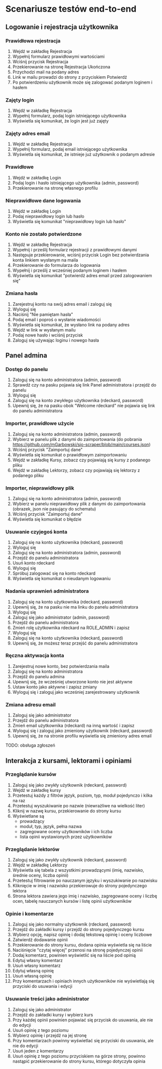 # Scenariusze testów end-to-end

## Logowanie i rejestracja użytkownika

### Prawidłowa rejestracja
1. Wejdź w zakładkę Rejestracja
2. Wypełnij formularz prawidłowymi wartościami
3. Wciśnij przycisk Rejestracja
4. Przekierowanie na stronę Rejestracja Ukończona
5. Przychodzi mail na podany adres
6. Link w mailu prowadzi do strony z przyciskiem Potwierdź
7. Po potwierdzeniu użytkownik może się zalogować podanym loginem i hasłem

### Zajęty login
1. Wejdź w zakładkę Rejestracja
2. Wypełnij formularz, podaj login istniejącego użytkownika
3. Wyświetla się komunikat, że login jest już zajęty

### Zajęty adres email
1. Wejdź w zakładkę Rejestracja
2. Wypełnij formularz, podaj email istniejącego użytkownika
3. Wyświetla się komunikat, że istnieje już użytkownik o podanym adresie

### Prawidłowe
1. Wejdź w zakładkę Login
2. Podaj login i hasło istniejącego użytkownika (admin, password)
3. Przekierowanie na stronę własnego profilu

### Nieprawidłowe dane logowania
1. Wejdź w zakładkę Login
2. Podaj nieprawidłowy login lub hasło
3. Wyświetla się komunikat "nieprawidłowy login lub hasło"

### Konto nie zostało potwierdzone
1. Wejdź w zakładkę Rejestracja
2. Wypełnij i prześlij formularz rejestracji z prawidłowymi danymi
3. Następuje przekierowanie, wciśnij przycisk Login bez potwierdzania konta linkiem wysłanym na maila
4. Przekierowanie do formularza do logowania
5. Wypełnij i prześlij z wcześniej podanym loginem i hasłem
6. Wyświetla się komunikat "potwierdź adres email przed zalogowaniem się"

### Zmiana hasła
1. Zarejestruj konto na swój adres email i zaloguj się
2. Wyloguj się
3. Naciśnij "Nie pamiętam hasła"
4. Podaj email i poproś o wysłanie wiadomości
5. Wyświetla się komunikat, że wysłano link na podany adres
6. Wejdź w link w wysłanym mailu
7. Podaj nowe hasło i wciśnij przycisk
8. Zaloguj się używając loginu i nowego hasła
 
## Panel admina

### Dostęp do panelu
1. Zaloguj się na konto administratora (admin, password)
2. Sprawdź czy na pasku pojawia się link Panel administratora i przejdź do panelu
3. Wyloguj się
4. Zaloguj się na konto zwykłego użytkownika (rdeckard, password)
5. Upewnij się, że na pasku obok "Welcome rdeckard" nie pojawia się link do panelu administratora

### Importer, prawidłowe użycie
1. Zaloguj się na konto administratora (admin, password)
2. Wybierz w panelu plik z danymi do zaimportowania (do pobrania https://github.com/mGarbowski/sjo-scraper/blob/main/courses.json)
3. Wciśnij przycisk "Zaimportuj dane"
4. Wyświetla się komunikat o prawidłowym zaimportowaniu
5. Wejdź w zakładkę Kursy, zobacz czy pojawiają się kursy z podanego pliku
6. Wejdź w zakładkę Lektorzy, zobacz czy pojawiają się lektorzy z podanego pliku

### Importer, nieprawidłowy plik
1. Zaloguj się na konto administratora (admin, password)
2. Wybierz w panelu nieprawidłowy plik z danymi do zaimportowania (obrazek, json nie pasujący do schematu)
3. Wciśnij przycisk "Zaimportuj dane"
4. Wyświetla się komunikat o błędzie

### Usuwanie czyjegoś konta
1. Zaloguj się na konto użytkownika (rdeckard, password)
2. Wyloguj się
3. Zaloguj się na konto administratora (admin, password)
4. Przejdź do panelu administratora
5. Usuń konto rdeckard
6. Wyloguj się
7. Spróbuj zalogować się na konto rdeckard
8. Wyświetla się komunikat o nieudanym logowaniu

### Nadania uprawnień administratora
1. Zaloguj się na konto użytkownika (rdeckard, password)
2. Upewnij się, że na pasku nie ma linku do panelu administratora
3. Wyloguj się
4. Zaloguj się jako administrator (admin, password)
5. Przejdź do panelu administratora
6. Zmień rolę użytkownika rdeckard na ROLE_ADMIN i zapisz
7. Wyloguj się
8. Zaloguj się na konto użytkownika (rdeckard, password)
9. Upewnij się, że możesz teraz przejść do panelu administratora

### Ręczna aktywacja konta
1. Zarejestruj nowe konto, bez potwierdzania maila
2. Zaloguj się na konto administratora
3. Przejdź do panelu admina
4. Upewnij się, że wcześniej utworzone konto nie jest aktywne
5. Ustaw konto jako aktywne i zapisz zmiany
6. Wyloguj się i zaloguj jako wcześniej zarejestrowany użytkownik

### Zmiana adresu email
1. Zaloguj się jako administrator
2. Przejdź do panelu administratora
3. Zmień email użytkownika (rdeckard) na inną wartość i zapisz
4. Wyloguj się i zaloguj jako zmieniony użytkownik (rdeckard, password)
5. Upewnij się, że na stronie profilu wyświetla się zmieniony adres email


TODO: obsługa zgłoszeń

## Interakcja z kursami, lektorami i opiniami

### Przeglądanie kursów
1. Zaloguj się jako zwykły użytkownik (rdeckard, password)
2. Wejdź w zakładkę kursy
3. Przetestuj każdy z filtrów język, poziom, typ, moduł pojedynczo i kilka na raz
4. Przetestuj wyszukiwanie po nazwie (niewrażliwe na wielkość liter)
5. Kliknij w nazwę kursu, przekierowanie do strony kursu
6. Wyświetlane są
    * prowadzący
    * moduł, typ, język, pełna nazwa
    * zagregowane oceny użytkowników i ich liczba
    * lista opinii wystawionych przez użytkowników

### Przeglądanie lektorów
1. Zaloguj się jako zwykły użytkownik (rdeckard, password)
2. Wejdź w zakładkę Lektorzy
3. Wyświetla się tabela z wszystkimi prowadzącymi (imię, nazwisko, średnie oceny, liczba opinii)
4. Przetestuj filtrowanie po nauczanym języku i wyszukiwanie po nazwisku
5. Kliknięcie w imię i nazwisko przekierowuje do strony pojedynczego lektora
6. Strona lektora zawiera jego imię i nazwisko, zagregowane oceny i liczbę ocen, tabelę nauczanych kursów i listę opinii użytkowników

### Opinie i komentarze
1. Zaloguj się jako normalny użytkownik (rdeckard, password)
2. Przejdź do zakładki kursy i przejdź do strony pojedynczego kursu
3. Wybierz opcję, napisz opinię i dodaj tekstową opinię i oceny liczbowe
4. Zatwierdź dodawanie opinii
5. Przekierowanie do strony kursu, dodana opinia wyświetla się na liście
6. Naciśnięcie "czytaj więcej" przenosi na stronę pojedynczej opinii
7. Dodaj komentarz, powinien wyświetlić się na liście pod opinią
8. Edytuj własny komentarz
9. Usuń własny komentarz
10. Edytuj własną opinię
11. Usuń własną opinię
12. Przy komentarzach i opiniach innych użytkowników nie wyświetlają się przyciski do usuwania i edycji

### Usuwanie treści jako administrator
1. Zaloguj się jako administrator
2. Przejdź do zakładki kursy i wybierz kurs
3. Przy każdej opinii powinien pojawiać się przycisk do usuwania, ale nie do edycji
4. Usuń opinię z tego poziomu
5. Wybierz opinię i przejdź na jej stronę
6. Przy komentarzach powinny wyświetlać się przyciski do usuwania, ale nie do edycji
7. Usuń jeden z komentarzy
8. Usuń opinię z tego poziomu przyciskiem na górze strony, powinno nastąpić przekierowanie do strony kursu, którego dotyczyła opinia